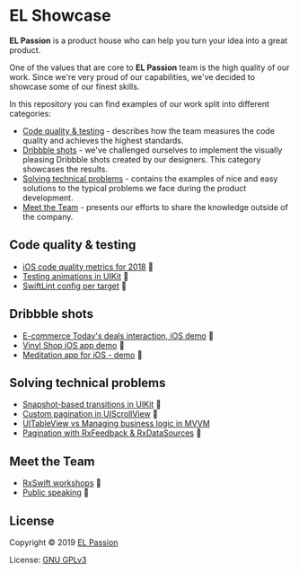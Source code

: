 # EL Showcase

**EL Passion** is a product house who can help you turn your idea into a great product. 

One of the values that are core to **EL Passion** team is the high quality of our work. Since we're very proud of our capabilities, we've decided to showcase some of our finest skills. 

In this repository you can find examples of our work split into different categories:

* [Code quality & testing](#code-quality--testing) - describes how the team measures the code quality and achieves the highest standards.
* [Dribbble shots](#dribbble-shots) - we've challenged ourselves to implement the visually pleasing Dribbble shots created by our designers. This category showcases the results.
* [Solving technical problems](#solving-technical-problems) - contains the examples of nice and easy solutions to the typical problems we face during the product development.
* [Meet the Team](#meet-the-team) - presents our efforts to share the knowledge outside of the company. 

## Code quality & testing

- [iOS code quality metrics for 2018](content/iOS-code-quality-2018) 
- [Testing animations in UIKit](content/testing-UIKit-animations) 
- [SwiftLint config per target](content/SwiftLint-config-per-target) 

## Dribbble shots

- [E-commerce Today's deals interaction, iOS demo](content/ecommerce-ios-demo) 
- [Vinyl Shop iOS app demo](content/VinylShop-ios-demo) 
- [Meditation app for iOS - demo](content/meditation-ios-demo) 

## Solving technical problems

- [Snapshot-based transitions in UIKit](content/UIKit-snaphot-transitions) 
- [Custom pagination in UIScrollView](content/UIScrollView-custom-pagination) 
- [UITableView vs Managing business logic in MVVM](content/UITableView-separating-business-logic-in-MVVM)
- [Pagination with RxFeedback & RxDataSources](content/RxFeedback-pagination) 

## Meet the Team

- [RxSwift workshops](content/RxSwift-workshops) 
- [Public speaking](content/public-speaking) 

## License

Copyright © 2019 [EL Passion](https://www.elpassion.com)

License: [GNU GPLv3](LICENSE)
